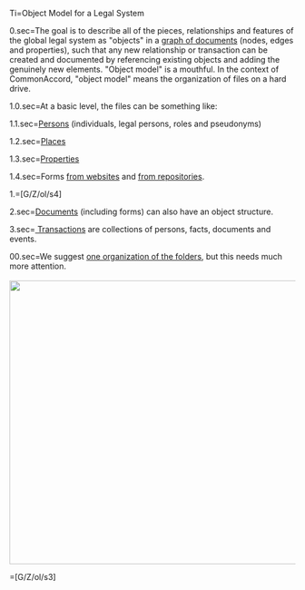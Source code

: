 Ti=Object Model for a Legal System

0.sec=The goal is to describe all of the pieces, relationships and features of the global legal system as "objects" in a <a href="http://neo4j.com/graphgist/github-HazardJ%2Fgists%2F%2FDoc_Source_Graph.adoc/">graph of documents</a> (nodes, edges and properties), such that any new relationship or transaction can be created and documented by referencing existing objects and adding the genuinely new elements.  "Object model" is a mouthful.  In the context of CommonAccord, "object model" means the organization of files on a hard drive.

1.0.sec=At a basic level, the files can be something like:

1.1.sec=<a href="i.php?v=l&f=U/id/">Persons</a> (individuals, legal persons, roles and pseudonyms)

1.2.sec=<a href="i.php?v=l&f=U/at/">Places</a>

1.3.sec=<a href="i.php?v=l&f=U/Asset/">Properties</a>

1.4.sec=Forms <a href="i.php?v=l&f=Wx/">from websites</a> and <a href="i.php?v=l&f=GH/">from repositories</a>. 

1.=[G/Z/ol/s4]

2.sec=<a href="i.php?v=d&f=S/About/Conference/Theme/Legal/Object/Document_0.md">Documents</a> (including forms) can also have an object structure.

3.sec=<a href="i.php?v=d&f=S/About/Conference/Theme/Legal/Object/Transaction_0.md"> Transactions</a> are collections of persons, facts, documents and events.

00.sec=We suggest <a href="i.php?v=l&f=">one organization of the folders</a>, but this needs much more attention.<br><br><img src="index.php?action=raw&file=S/About/Conference/Image/Legal_Document_ObjectModel.jpg" height="500" width="700">

=[G/Z/ol/s3]

